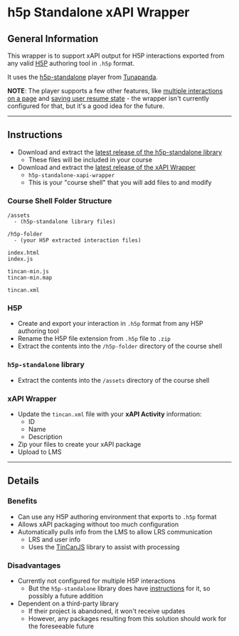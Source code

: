 # h5p Standalone xAPI Wrapper

## General Information

This wrapper is to support xAPI output for H5P interactions exported from any valid [H5P](https://h5p.org) authoring tool in `.h5p` format.

It uses the [h5p-standalone](https://github.com/tunapanda/h5p-standalone) player from [Tunapanda](https://tunapanda.org/).

**NOTE**: The player supports a few other features, like [multiple interactions on a page](https://github.com/tunapanda/h5p-standalone#multiple-h5p-players-on-the-same-page) and [saving user resume state](https://github.com/tunapanda/h5p-standalone#previous-state-restoration) - the wrapper isn't currently configured for that, but it's a good idea for the future.

---

## Instructions
- Download and extract the [latest release of the h5p-standalone library](https://github.com/tunapanda/h5p-standalone/releases)
  - These files will be included in your course
- Download and extract the [latest release of the xAPI Wrapper](https://github.com/xapicohort/team-h5p/releases)
  - `h5p-standalone-xapi-wrapper`
  - This is your "course shell" that you will add files to and modify

### Course Shell Folder Structure
```
/assets
  - (h5p-standalone library files)
  
/h5p-folder
  - (your H5P extracted interaction files)

index.html
index.js

tincan-min.js
tincan-min.map

tincan.xml
```
### H5P
- Create and export your interaction in `.h5p` format from any H5P authoring tool
- Rename the H5P file extension from `.h5p` file to `.zip`
- Extract the contents into the `/h5p-folder` directory of the course shell

### `h5p-standalone` library
- Extract the contents into the `/assets` directory of the course shell

### xAPI Wrapper
- Update the `tincan.xml` file with your **xAPI Activity** information:
  - ID
  - Name
  - Description
- Zip your files to create your xAPI package
- Upload to LMS

---

## Details
### Benefits
- Can use any H5P authoring environment that exports to `.h5p` format
- Allows xAPI packaging without too much configuration
- Automatically pulls info from the LMS to allow LRS communication
  - LRS and user info
  - Uses the [TinCanJS](http://rusticisoftware.github.io/TinCanJS/) library to assist with processing

### Disadvantages
- Currently not configured for multiple H5P interactions
  - But the `h5p-standalone` library does have [instructions](https://github.com/tunapanda/h5p-standalone#multiple-h5p-players-on-the-same-page) for it, so possibly a future addition
- Dependent on a third-party library
  - If their project is abandoned, it won't receive updates
  - However, any packages resulting from this solution should work for the foreseeable future